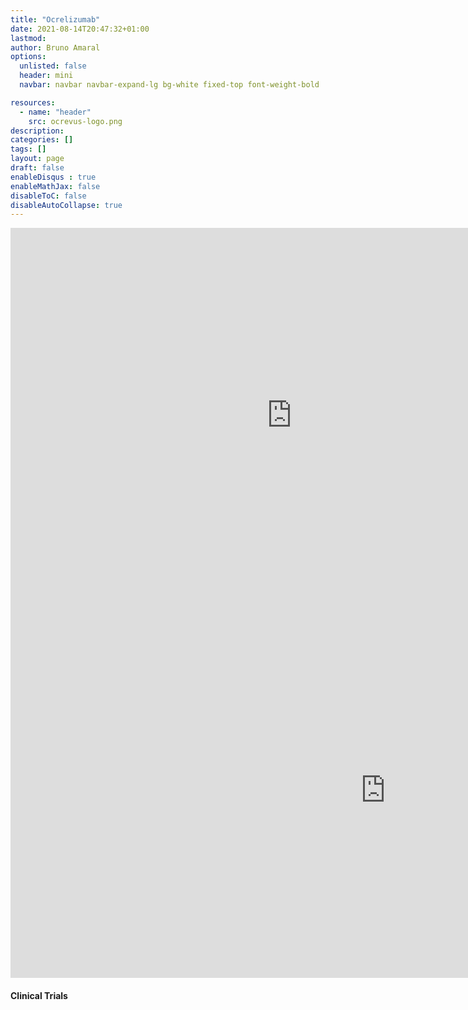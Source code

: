 ```yaml
---
title: "Ocrelizumab"
date: 2021-08-14T20:47:32+01:00
lastmod: 
author: Bruno Amaral
options:
  unlisted: false
  header: mini
  navbar: navbar navbar-expand-lg bg-white fixed-top font-weight-bold

resources:
  - name: "header"
    src: ocrevus-logo.png
description: 
categories: []
tags: []
layout: page
draft: false
enableDisqus : true
enableMathJax: false
disableToC: false
disableAutoCollapse: true
---
```


<div class="row">


<div class="col-md-8 mx-auto">

<iframe
    src="https://metabase.gregory-ms.com/public/question/7411747a-cd30-40c7-a5c7-d39a2fec1a39"
    frameborder="0"
    width="900"
    height="600"
    allowtransparency
></iframe>
<iframe
    src="https://metabase.gregory-ms.com/public/question/5faecb3d-daee-4d57-97fc-89450db667fc"
    frameborder="0"
    width="1200"
    height="600"
    allowtransparency
></iframe>




<h4>Clinical Trials</h4>
<ol class="trials Ocrelizumab"></ol>


</div>

</div>
